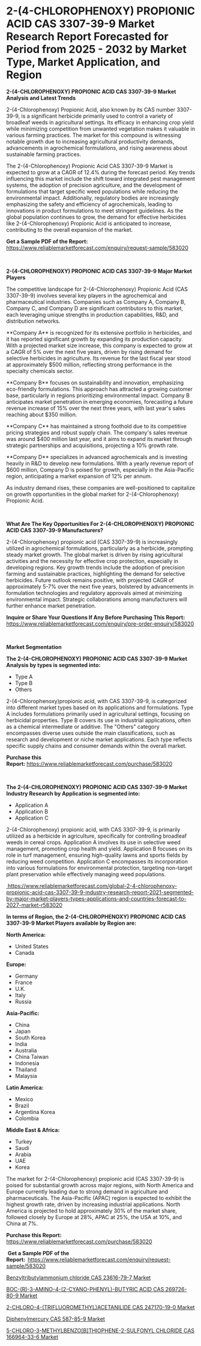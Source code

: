 <p><h1>2-(4-CHLOROPHENOXY) PROPIONIC ACID CAS 3307-39-9 Market Research Report Forecasted for Period from 2025 -  2032 by Market Type, Market Application, and Region</h1></p><p><strong>2-(4-CHLOROPHENOXY) PROPIONIC ACID CAS 3307-39-9 Market Analysis and Latest Trends</strong></p>
<p><p>2-(4-Chlorophenoxy) Propionic Acid, also known by its CAS number 3307-39-9, is a significant herbicide primarily used to control a variety of broadleaf weeds in agricultural settings. Its efficacy in enhancing crop yield while minimizing competition from unwanted vegetation makes it valuable in various farming practices. The market for this compound is witnessing notable growth due to increasing agricultural productivity demands, advancements in agrochemical formulations, and rising awareness about sustainable farming practices.</p><p>The 2-(4-Chlorophenoxy) Propionic Acid CAS 3307-39-9 Market is expected to grow at a CAGR of 12.4% during the forecast period. Key trends influencing this market include the shift toward integrated pest management systems, the adoption of precision agriculture, and the development of formulations that target specific weed populations while reducing the environmental impact. Additionally, regulatory bodies are increasingly emphasizing the safety and efficiency of agrochemicals, leading to innovations in product formulations to meet stringent guidelines. As the global population continues to grow, the demand for effective herbicides like 2-(4-Chlorophenoxy) Propionic Acid is anticipated to increase, contributing to the overall expansion of the market.</p></p>
<p><strong>Get a Sample PDF of the Report:&nbsp;</strong> <a href="https://www.reliablemarketforecast.com/enquiry/request-sample/583020?utm_campaign=1832&utm_medium=2&utm_source=Github&utm_content=ia&utm_term=23032025&utm_id=2-4-chlorophenoxy-propionic-acid-cas-3307-39-9">https://www.reliablemarketforecast.com/enquiry/request-sample/583020</a></p>
<p>&nbsp;</p>
<p><strong>2-(4-CHLOROPHENOXY) PROPIONIC ACID CAS 3307-39-9 Major Market Players</strong></p>
<p><p>The competitive landscape for 2-(4-Chlorophenoxy) Propionic Acid (CAS 3307-39-9) involves several key players in the agrochemical and pharmaceutical industries. Companies such as Company A, Company B, Company C, and Company D are significant contributors to this market, each leveraging unique strengths in production capabilities, R&D, and distribution networks.</p><p>**Company A** is recognized for its extensive portfolio in herbicides, and it has reported significant growth by expanding its production capacity. With a projected market size increase, this company is expected to grow at a CAGR of 5% over the next five years, driven by rising demand for selective herbicides in agriculture. Its revenue for the last fiscal year stood at approximately $500 million, reflecting strong performance in the specialty chemicals sector.</p><p>**Company B** focuses on sustainability and innovation, emphasizing eco-friendly formulations. This approach has attracted a growing customer base, particularly in regions prioritizing environmental impact. Company B anticipates market penetration in emerging economies, forecasting a future revenue increase of 15% over the next three years, with last year's sales reaching about $350 million.</p><p>**Company C** has maintained a strong foothold due to its competitive pricing strategies and robust supply chain. The company's sales revenue was around $400 million last year, and it aims to expand its market through strategic partnerships and acquisitions, projecting a 10% growth rate.</p><p>**Company D** specializes in advanced agrochemicals and is investing heavily in R&D to develop new formulations. With a yearly revenue report of $600 million, Company D is poised for growth, especially in the Asia-Pacific region, anticipating a market expansion of 12% per annum.</p><p>As industry demand rises, these companies are well-positioned to capitalize on growth opportunities in the global market for 2-(4-Chlorophenoxy) Propionic Acid.</p></p>
<p>&nbsp;</p>
<p><strong>What Are The Key Opportunities For 2-(4-CHLOROPHENOXY) PROPIONIC ACID CAS 3307-39-9 Manufacturers?</strong></p>
<p><p>2-(4-Chlorophenoxy) propionic acid (CAS 3307-39-9) is increasingly utilized in agrochemical formulations, particularly as a herbicide, prompting steady market growth. The global market is driven by rising agricultural activities and the necessity for effective crop protection, especially in developing regions. Key growth trends include the adoption of precision farming and sustainable practices, highlighting the demand for selective herbicides. Future outlook remains positive, with projected CAGR of approximately 5-7% over the next five years, bolstered by advancements in formulation technologies and regulatory approvals aimed at minimizing environmental impact. Strategic collaborations among manufacturers will further enhance market penetration.</p></p>
<p><strong>Inquire or Share Your Questions If Any Before Purchasing This Report:</strong> <a href="https://www.reliablemarketforecast.com/enquiry/pre-order-enquiry/583020?utm_campaign=1832&utm_medium=2&utm_source=Github&utm_content=ia&utm_term=23032025&utm_id=2-4-chlorophenoxy-propionic-acid-cas-3307-39-9">https://www.reliablemarketforecast.com/enquiry/pre-order-enquiry/583020</a></p>
<p>&nbsp;</p>
<p><strong>Market Segmentation</strong></p>
<p><strong>The 2-(4-CHLOROPHENOXY) PROPIONIC ACID CAS 3307-39-9 Market Analysis by types is segmented into:</strong></p>
<p><ul><li>Type A</li><li>Type B</li><li>Others</li></ul></p>
<p><p>2-(4-Chlorophenoxy)propionic acid, with CAS 3307-39-9, is categorized into different market types based on its applications and formulations. Type A includes formulations primarily used in agricultural settings, focusing on herbicidal properties. Type B covers its use in industrial applications, often as a chemical intermediate or additive. The "Others" category encompasses diverse uses outside the main classifications, such as research and development or niche market applications. Each type reflects specific supply chains and consumer demands within the overall market.</p></p>
<p><strong>Purchase this Report:&nbsp;</strong><a href="https://www.reliablemarketforecast.com/purchase/583020?utm_campaign=1832&utm_medium=2&utm_source=Github&utm_content=ia&utm_term=23032025&utm_id=2-4-chlorophenoxy-propionic-acid-cas-3307-39-9">https://www.reliablemarketforecast.com/purchase/583020</a></p>
<p>&nbsp;</p>
<p><strong>The 2-(4-CHLOROPHENOXY) PROPIONIC ACID CAS 3307-39-9 Market Industry Research by Application is segmented into:</strong></p>
<p><ul><li>Application A</li><li>Application B</li><li>Application C</li></ul></p>
<p><p>2-(4-Chlorophenoxy) propionic acid, with CAS 3307-39-9, is primarily utilized as a herbicide in agriculture, specifically for controlling broadleaf weeds in cereal crops. Application A involves its use in selective weed management, promoting crop health and yield. Application B focuses on its role in turf management, ensuring high-quality lawns and sports fields by reducing weed competition. Application C encompasses its incorporation into various formulations for environmental protection, targeting non-target plant preservation while effectively managing weed populations.</p></p>
<p><a href="https://www.reliablemarketforecast.com/global-2-4-chlorophenoxy-propionic-acid-cas-3307-39-9-industry-research-report-2021-segmented-by-major-market-players-types-applications-and-countries-forecast-to-2027-market-r583020?utm_campaign=1832&utm_medium=2&utm_source=Github&utm_content=ia&utm_term=23032025&utm_id=2-4-chlorophenoxy-propionic-acid-cas-3307-39-9">&nbsp;https://www.reliablemarketforecast.com/global-2-4-chlorophenoxy-propionic-acid-cas-3307-39-9-industry-research-report-2021-segmented-by-major-market-players-types-applications-and-countries-forecast-to-2027-market-r583020</a></p>
<p><strong>In terms of Region, the 2-(4-CHLOROPHENOXY) PROPIONIC ACID CAS 3307-39-9 Market Players available by Region are:</strong></p>
<p>
    <p> <strong> North America: </strong>
        <ul>
            <li>United States</li>
            <li>Canada</li>
        </ul>
        </p> 
    <p> <strong> Europe: </strong>
        <ul>
            <li>Germany</li>
            <li>France</li>
            <li>U.K.</li>
            <li>Italy</li>
            <li>Russia</li>
        </ul>
        </p> 
    <p> <strong> Asia-Pacific: </strong>
        <ul>
            <li>China</li>
            <li>Japan</li>
            <li>South Korea</li>
            <li>India</li>
            <li>Australia</li>
            <li>China Taiwan</li>
            <li>Indonesia</li>
            <li>Thailand</li>
            <li>Malaysia</li>
        </ul>
        </p> 
    <p> <strong> Latin America: </strong>
        <ul>
            <li>Mexico</li>
            <li>Brazil</li>
            <li>Argentina Korea</li>
            <li>Colombia</li>
        </ul>
        </p> 
    <p> <strong> Middle East & Africa: </strong>
        <ul>
            <li>Turkey</li>
            <li>Saudi</li>
            <li>Arabia</li>
            <li>UAE</li>
            <li>Korea</li>
        </ul>
    </p>
    </p>
<p><p>The market for 2-(4-Chlorophenoxy) propionic acid (CAS 3307-39-9) is poised for substantial growth across major regions, with North America and Europe currently leading due to strong demand in agriculture and pharmaceuticals. The Asia-Pacific (APAC) region is expected to exhibit the highest growth rate, driven by increasing industrial applications. North America is projected to hold approximately 30% of the market share, followed closely by Europe at 28%, APAC at 25%, the USA at 10%, and China at 7%.</p></p>
<p><strong>Purchase this Report: </strong><a href="https://www.reliablemarketforecast.com/purchase/583020?utm_campaign=1832&utm_medium=2&utm_source=Github&utm_content=ia&utm_term=23032025&utm_id=2-4-chlorophenoxy-propionic-acid-cas-3307-39-9">https://www.reliablemarketforecast.com/purchase/583020</a></p>
<p>&nbsp;<strong>Get a Sample PDF of the Report:&nbsp;&nbsp;</strong><a href="https://www.reliablemarketforecast.com/enquiry/request-sample/583020?utm_campaign=1832&utm_medium=2&utm_source=Github&utm_content=ia&utm_term=23032025&utm_id=2-4-chlorophenoxy-propionic-acid-cas-3307-39-9">https://www.reliablemarketforecast.com/enquiry/request-sample/583020</a></p>
<p><strong></strong></p>
<p><p><a href="https://github.com/fabrehugessf/Market-Research-Report-List-1/blob/main/benzyltributylammonium-chloride-cas-23616-79-7-market.md?utm_campaign=1832&utm_medium=2&utm_source=Github&utm_content=ia&utm_term=23032025&utm_id=2-4-chlorophenoxy-propionic-acid-cas-3307-39-9">Benzyltributylammonium chloride CAS 23616-79-7 Market</a></p><p><a href="https://github.com/bozzoquishmd/Market-Research-Report-List-1/blob/main/boc-r-3-amino-4-2-cyano-phenyl-butyric-acid-cas-269726-80-9-market.md?utm_campaign=1832&utm_medium=2&utm_source=Github&utm_content=ia&utm_term=23032025&utm_id=2-4-chlorophenoxy-propionic-acid-cas-3307-39-9">BOC-(R)-3-AMINO-4-(2-CYANO-PHENYL)-BUTYRIC ACID CAS 269726-80-9 Market</a></p><p><a href="https://github.com/nsmifidget3/Market-Research-Report-List-1/blob/main/2-chloro-4-trifluoromethylacetanilide-cas-247170-19-0-market.md?utm_campaign=1832&utm_medium=2&utm_source=Github&utm_content=ia&utm_term=23032025&utm_id=2-4-chlorophenoxy-propionic-acid-cas-3307-39-9">2-CHLORO-4-(TRIFLUOROMETHYL)ACETANILIDE CAS 247170-19-0 Market</a></p><p><a href="https://github.com/orlinvisonju/Market-Research-Report-List-1/blob/main/diphenylmercury-cas-587-85-9-market.md?utm_campaign=1832&utm_medium=2&utm_source=Github&utm_content=ia&utm_term=23032025&utm_id=2-4-chlorophenoxy-propionic-acid-cas-3307-39-9">Diphenylmercury CAS 587-85-9 Market</a></p><p><a href="https://github.com/wiltsdeenyuw/Market-Research-Report-List-1/blob/main/5-chloro-3-methylbenzobthiophene-2-sulfonyl-chloride-cas-166964-33-6-market.md?utm_campaign=1832&utm_medium=2&utm_source=Github&utm_content=ia&utm_term=23032025&utm_id=2-4-chlorophenoxy-propionic-acid-cas-3307-39-9">5-CHLORO-3-METHYLBENZO[B]THIOPHENE-2-SULFONYL CHLORIDE CAS 166964-33-6 Market</a></p></p>